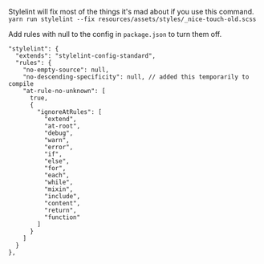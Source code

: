 Stylelint will fix most of the things it's mad about if you use this command.   
`yarn run stylelint --fix resources/assets/styles/_nice-touch-old.scss`  
  
Add rules with null to the config in `package.json` to turn them off.
```
"stylelint": {
  "extends": "stylelint-config-standard",
  "rules": {
    "no-empty-source": null,
    "no-descending-specificity": null, // added this temporarily to compile
    "at-rule-no-unknown": [
      true,
      {
        "ignoreAtRules": [
          "extend",
          "at-root",
          "debug",
          "warn",
          "error",
          "if",
          "else",
          "for",
          "each",
          "while",
          "mixin",
          "include",
          "content",
          "return",
          "function"
        ]
      }
    ]
  }
},
```